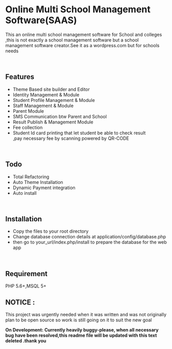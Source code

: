 # Online Multi School Management Software(SAAS)

<p>This an online multi school management software for School and colleges ,this is not exactly a school management software but a school management software creator.See it as a wordpress.com but for schools needs </p>

<br>

## Features

<ul>
	<li>Theme Based site builder and Editor</li>
	<li>Identity Management & Module</li>
	<li>Student Profile Management & Module</li>
	<li>Staff Management & Module</li>
	<li>Parent  Module</li>
	<li>SMS Communication btw Parent and School</li>
	<li>Result Publish & Management Module</li>
	<li>Fee collection</li>
	<li>Student Id card printing that let student be able to check result <br>,pay necessary fee by scanning powered by QR-CODE</li>

</ul>


</ul>

<br>

## Todo
<ul>
	<li>Total Refactoring</li>
	<li>Auto Theme Installation</li>
    <li>Dynamic Payment integration</li>
    <li>Auto install</li>
</ul>

<br>

## Installation
<ul>
	<li>Copy the files to your root directory</li>
	<li>Change database connection details at application/config/database.php</li>
	<li>then go to your_url/index.php/install to prepare the database for the web app</li>

</ul>

<br>

## Requirement
PHP 5.6+,MSQL 5+ 
<br>

## NOTICE : 

This project was urgently needed when it was written and was not originally plan to be open source so work is still going on it to suit the new goal

<b>On Development: Currently heavily buggy-please, when all necessary bug have been resolved,this readme file will be updated with this text deleted .thank you
